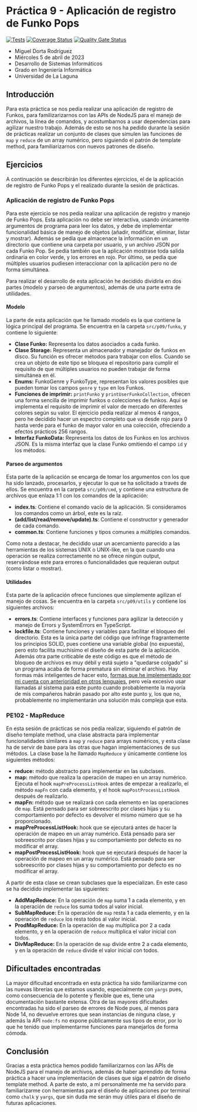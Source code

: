 # Práctica 9 - Aplicación de registro de Funko Pops
[![Tests](https://github.com/ULL-ESIT-INF-DSI-2223/ull-esit-inf-dsi-22-23-prct09-funko-app-alu0101048369/actions/workflows/testing.yml/badge.svg)](https://github.com/ULL-ESIT-INF-DSI-2223/ull-esit-inf-dsi-22-23-prct09-funko-app-alu0101048369/actions/workflows/testing.yml)
[![Coverage Status](https://coveralls.io/repos/github/ULL-ESIT-INF-DSI-2223/ull-esit-inf-dsi-22-23-prct09-funko-app-alu0101048369/badge.svg?branch=main)](https://coveralls.io/github/ULL-ESIT-INF-DSI-2223/ull-esit-inf-dsi-22-23-prct09-funko-app-alu0101048369?branch=main)
[![Quality Gate Status](https://sonarcloud.io/api/project_badges/measure?project=ULL-ESIT-INF-DSI-2223_ull-esit-inf-dsi-22-23-prct09-funko-app-alu0101048369&metric=alert_status)](https://sonarcloud.io/summary/new_code?id=ULL-ESIT-INF-DSI-2223_ull-esit-inf-dsi-22-23-prct09-funko-app-alu0101048369)

- Miguel Dorta Rodríguez
- Miércoles 5 de abril de 2023
- Desarrollo de Sistemas Informáticos
- Grado en Ingeniería Informática
- Universidad de La Laguna

## Introducción
Para esta práctica se nos pedía realizar una aplicación de registro de Funkos, para familizarizarnos con las APIs de NodeJS para el manejo de archivos, la línea de comandos, y acostumbarnos a usar dependencias para agilizar nuestro trabajo. Además de esto se nos ha pedido durante la sesión de prácticas realizar un conjunto de clases que simulen las funciones de `map` y `reduce` de un array numérico, pero siguiendo el patrón de template method, para familiarizarnos con nuevos patrones de diseño.

## Ejercicios
A continuación se describirán los diferentes ejercicios, el de la aplicación de registro de Funko Pops y el realizado durante la sesión de prácticas.

### Aplicación de registro de Funko Pops
Para este ejercicio se nos pedía realizar una aplicación de registro y manejo de Funko Pops. Esta aplicación no debe ser interactiva, usando únicamente argumentos de programa para leer los datos, y debe de implementar funcionalidad básica de manejo de objetos (añadir, modificar, eliminar, listar y mostrar). Además se pedía que almacenace la información en un directorio que contiene una carpeta por usuario, y un archivo JSON por cada Funko Pop. Se pedía también que la aplicación mostrase toda salida ordinaria en color verde, y los errores en rojo. Por último, se pedía que múltiples usuarios pudiesen interaccionar con la aplicación pero no de forma simultánea.

Para realizar el desarrollo de esta aplicación he decidido dividirla en dos partes (modelo y parseo de argumentos), además de una parte extra de utilidades.

#### Modelo
La parte de esta aplicación que he llamado modelo es la que contiene la lógica principal del programa. Se encuentra en la carpeta `src/p09/funko`, y contiene lo siguiente:
- **Clase Funko:** Representa los datos asociados a cada funko.
- **Clase Storage:** Representa un almacenador y manejador de funkos en disco. Su función es ofrecer métodos para trabajar con ellos. Cuando se crea un objeto de este tipo se bloquea el repositorio para cumplir el requisito de que múltiples usuarios no pueden trabajar de forma simultánea en él.
- **Enums:** FunkoGenre y FunkoType, representan los valores posibles que pueden tomar los campos `genre` y `type` en los Funkos.
- **Funciones de imprimir:** `printFunko` y `printUserFunkoCollection`, ofrecen una forma sencilla de imprimir funkos o colecciones de funkos. Aquí se implementa el requisito de imprimir el valor de mercado en diferentes colores según su valor. El ejercicio pedía realizar al menos 4 rangos, pero he decidido hacer un espectro completo que va desde rojo para 0 hasta verde para el funko de mayor valor en una colección, ofreciendo a efectos prácticos 256 rangos.
- **Interfaz FunkoData:** Representa los datos de los Funkos en los archivos JSON. Es la misma interfaz que la clase Funko omitiendo el campo `id` y los métodos.

#### Parseo de argumentos
Esta parte de la aplicación se encarga de tomar los argumentos con los que ha sido lanzado, procesarlos, y ejecutar lo que se ha solicitado a través de ellos. Se encuentra en la carpeta `src/p09/cmd`, y contiene una estructura de archivos que enlaza 1:1 con los comandos de la aplicación:
- **index.ts**: Contiene el comando vacío de la aplicación. Si consideramos los comandos como un árbol, este es la raíz.
- **(add/list/read/remove/update).ts**: Contiene el constructor y generador de cada comando.
- **common.ts**: Contiene funciones y tipos comunes a múltiples comandos.

Como nota a destacar, he decidido usar un acercamiento parecido a las herramientas de los sistemas UNIX o UNIX-like, en la que cuando una operación se realiza correctamente no se ofrece ningún output, reservándose este para errores o funcionalidades que requieran output (como listar o mostrar).

#### Utilidades
Esta parte de la aplicación ofrece funciones que simplemente agilizan el manejo de cosas. Se encuentra en la carpeta `src/p09/utils` y contiene los siguientes archivos:
- **errors.ts**: Contiene interfaces y funciones para agilizar la detección y manejo de Errors y SystemErrors en TypeScript.
- **lockfile.ts**: Contiene funciones y variables para facilitar el bloqueo del directorio. Esta es la única parte del código que infringe fragrantemente los principios SOLID, pues contiene una variable global (no expuesta), pero esto facilita muchísimo el diseño de esta parte de la aplicación. Además otra parte criticable de este código es que el método de bloqueo de archivos es muy débil y está sujeto a "quedarse colgado" si un programa acaba de forma prematura sin eliminar el archivo. Hay formas más inteligentes de hacer esto, [formas que he implementado por mi cuenta con anterioridad en otros lenguajes](https://github.com/Miguel-Dorta/si), pero veía excesivo usar llamadas al sistema para este punto cuando probablemente la mayoría de mis compañeros habrán pasado por alto este punto y, los que no, probablemente no implementarán una solución más compleja que esta.

### PE102 - MapReduce
En esta sesión de prácticas se nos pedía realizar, siguiendo el patrón de diseño template method, una clase abstracta para implementar funcionalidades similares a `map` y `reduce` para arrays numéricos, y esta clase ha de servir de base para las otras que hagan implementaciones de sus métodos. La clase base la he llamado `MapReduce` y únicamente contiene los siguientes métodos:
- **reduce:** método abstracto para implementar en las subclases.
- **map:** método que realiza la operación de mapeo en un array numérico. Ejecuta el hook `mapPreProcessListHook` antes de empezar a realizarlo, el método `mapFn` con cada elemento, y el hook `mapPostProcessListHook` después de realizarlo.
- **mapFn:** método que se realizará con cada elemento en las operaciones de `map`. Está pensado para ser sobreescrito por clases hijas y su comportamiento por defecto es devolver el mismo número que se ha proporcionado.
- **mapPreProcessListHook:** hook que se ejecutará antes de hacer la operación de mapeo en un array numérico. Está pensado para ser sobreescrito por clases hijas y su comportamiento por defecto es no modificar el array.
- **mapPostProcessListHook:** hook que se ejecutará después de hacer la operación de mapeo en un array numérico. Está pensado para ser sobreescrito por clases hijas y su comportamiento por defecto es no modificar el array.

A partir de esta clase se crean subclases que la especializan. En este caso se ha decidido implementar las siguientes:
- **AddMapReduce:** En la operación de `map` suma 1 a cada elemento, y en la operación de `reduce` los suma todos al valor inicial.
- **SubMapReduce:** En la operación de `map` resta 1 a cada elemento, y en la operación de `reduce` los resta todos al valor inicial.
- **ProdMapReduce:** En la operación de `map` multiplica por 2 a cada elemento, y en la operación de `reduce` multiplica el valor inicial con todos.
- **DivMapReduce:** En la operación de `map` divide entre 2 a cada elemento, y en la operación de `reduce` divide el valor inicial con todos.

## Dificultades encontradas
La mayor dificultad encontrada en esta práctica ha sido familiarizarme con las nuevas librerías que estamos usando, especialmente con `yargs` pues, como consecuencia de lo potente y flexible que es, tiene una documentación bastante extensa. Otra de las mayores dificultades encontradas ha sido el parseo de errores de Node pues, al menos para Node 14, no devuelve errores que sean instancias de ninguna clase, y además la API `node:fs` no expone públicamente sus tipos de error, por lo que he tenido que implementarme funciones para manejarlos de forma cómoda.

## Conclusión
Gracias a esta práctica hemos podido familiarizarnos con las APIs de NodeJS para el manejo de archivos, además de haber aprendido de forma práctica a hacer una implementación de clases que siga el patrón de diseño template method. A parte de esto, a mí personalmente me ha servido para familiarizarme con herramientas para el diseño de aplicaciones por terminal como `chalk` y `yargs`, que sin duda me serán muy útiles para el diseño de futuras aplicaciones.

